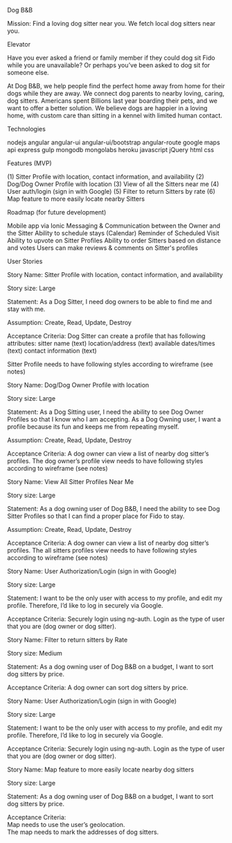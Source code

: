 Dog B&B

Mission: Find a loving dog sitter near you.  We fetch local dog sitters near you.

Elevator

Have you ever asked a friend or family member if they could dog sit Fido while you are unavailable?  Or perhaps you’ve been asked to dog sit for someone else.

At Dog B&B, we help people find the perfect home away from home for their dogs while they are away. We connect dog parents to nearby loving, caring, dog sitters.  Americans spent Billions last year boarding their pets, and we want to offer a better solution.  We believe dogs are happier in a loving home, with custom care than sitting in a kennel with limited human contact.



Technologies

nodejs
angular
angular-ui
angular-ui/bootstrap
angular-route
google maps api
express
gulp
mongodb
mongolabs
heroku
javascript
jQuery
html
css



Features (MVP)

(1) Sitter Profile with location, contact information, and availability
(2) Dog/Dog Owner Profile with location
(3) View of all the Sitters near me
(4) User auth/login (sign in with Google)
(5) Filter to return Sitters by rate
(6) Map feature to more easily locate nearby Sitters


Roadmap (for future development)


Mobile app via Ionic
Messaging & Communication between the Owner and the Sitter
Ability to schedule stays (Calendar)
Reminder of Scheduled Visit
Ability to upvote on Sitter Profiles
Ability to order Sitters based on distance and votes
Users can make reviews & comments on Sitter's profiles



User Stories



Story Name: Sitter Profile with location, contact information, and availability

Story size: Large

Statement: As a Dog Sitter, I need dog owners to be able to find me and stay with me.

Assumption:
Create, Read, Update, Destroy

Acceptance Criteria:
Dog Sitter can create a profile that has following attributes:
sitter name (text)
location/address (text)
available dates/times (text)
contact information (text)

Sitter Profile needs to have following styles according to wireframe (see notes)




Story Name: Dog/Dog Owner Profile with location

Story size: Large

Statement: As a Dog Sitting user, I need the ability to see Dog Owner Profiles so that I know who I am accepting.
As a Dog Owning user, I want a profile because its fun and keeps me from repeating myself.

Assumption:
Create, Read, Update, Destroy

Acceptance Criteria:
A dog owner can view a list of nearby dog sitter’s profiles.
The dog owner’s profile view needs to have following styles according to wireframe (see notes)




Story Name: View All Sitter Profiles Near Me

Story size: Large

Statement: As a dog owning user of Dog B&B, I need the ability to see Dog Sitter Profiles so that I can find a proper place for Fido to stay.

Assumption:
Create, Read, Update, Destroy

Acceptance Criteria:
A dog owner can view a list of nearby dog sitter’s profiles.
The all sitters profiles view needs to have following styles according to wireframe (see notes)




Story Name: User Authorization/Login (sign in with Google)

Story size: Large

Statement: I want to be the only user with access to my profile, and edit my profile.  Therefore, I’d like to log in securely via Google.


Acceptance Criteria:
Securely login using ng-auth.
Login as the type of user that you are (dog owner or dog sitter).



Story Name: Filter to return sitters by Rate

Story size: Medium

Statement: As a dog owning user of Dog B&B on a budget, I want to sort dog sitters by price.

Acceptance Criteria:
A dog owner can sort dog sitters by price.



Story Name: User Authorization/Login (sign in with Google)

Story size: Large

Statement: I want to be the only user with access to my profile, and edit my profile.  Therefore, I’d like to log in securely via Google.


Acceptance Criteria:
Securely login using ng-auth.
Login as the type of user that you are (dog owner or dog sitter).




Story Name: Map feature to more easily locate nearby dog sitters

Story size: Large

Statement: As a dog owning user of Dog B&B on a budget, I want to sort dog sitters by price.

Acceptance Criteria:  
Map needs to use the user’s geolocation.  
The map needs to mark the addresses of dog sitters.
